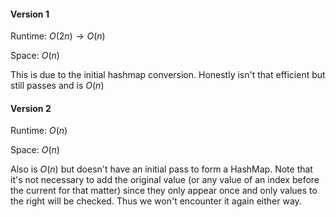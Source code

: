 #### Version 1

Runtime: $O(2n)\rightarrow O(n)$

Space: $O(n)$

This is due to the initial hashmap conversion. Honestly isn't that efficient but still passes and is $O(n)$


#### Version 2

Runtime: $O(n)$

Space: $O(n)$

Also is $O(n)$ but doesn't have an initial pass to form a HashMap. Note that it's not necessary to add the original value (or any value of an index before the current for that matter) since they only appear once and only values to the right will be checked. Thus we won't encounter it again either way.